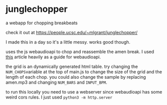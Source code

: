 # junglechopper
a webapp for chopping breakbeats

check it out at https://people.ucsc.edu/~mlgrant/junglechopper/

I made this in a day so it's a little messy. works good though.

uses the js webaudioapi to chop and reassemble the amen break. I used [this](https://web-audio-api.firebaseapp.com/audio-buffer-source-node) article heavily as a guide for webaudioapi.

the grid is an dynamically generated html table. try changing the `NUM_CHOPS`variable at the top of main.js to change the size of the grid and the length of each chop. you could also change the sample by replacing amen.mp3 and changing `NUM_BARS` and `INPUT_BPM`.

to run this locally you need to use a webserver since webaudioapi has some weird cors rules. I just used `python3 -m http.server`
